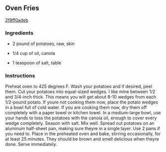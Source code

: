 ## Oven Fries

[2f9ff0adeb](http://tastykitchen.com/recipes/sidedishes/oven-fries-2/)

### Ingredients

 - 2 pound of potatoes, raw, skin

 - 1/4 cup of oil, canola

 - 1 teaspoon of salt, table

### Instructions

Preheat oven to 425 degrees F. Wash your potatoes and if desired, peel them. Cut your potatoes into equal-sized wedges. I like mine between 1/2 and 3/4-inch thick. This means you will get about 8-10 wedges from each 1/2-pound potato. If youre not cooking them now, place the potato wedges in a bowl full of cold water. If you are cooking them now, dry them off completely with a paper towel or kitchen towel. In a medium-large bowl, use your hands to toss the potatoes with the canola oil, enough to cover every wedge completely. Season with salt. Mix well. Spread out potatoes on an aluminum half-sheet pan, making sure theyre in a single layer. Use 2 pans if you need to. Place in the preheated oven and bake, stirring occasionally, for at least 25 minutes. They should be brown and smell delicious when theyre done. Serve immediately.